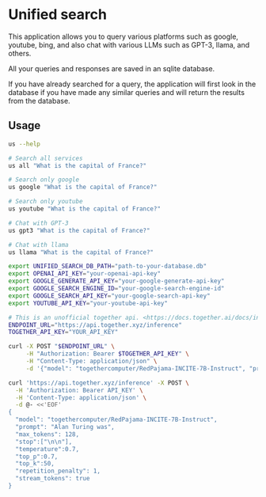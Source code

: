 # Unified search

This application allows you to query various platforms such as google, youtube, bing, and also chat with various LLMs such as GPT-3, llama, and others.

All your queries and responses are saved in an sqlite database.

If you have already searched for a query, the application will first look in the database if you have made any similar queries and will return the results from the database.

## Usage

```bash
us --help

# Search all services
us all "What is the capital of France?"

# Search only google
us google "What is the capital of France?"

# Search only youtube
us youtube "What is the capital of France?"

# Chat with GPT-3
us gpt3 "What is the capital of France?"

# Chat with llama
us llama "What is the capital of France?"
```

```bash
export UNIFIED_SEARCH_DB_PATH="path-to-your-database.db"
export OPENAI_API_KEY="your-openai-api-key"
export GOOGLE_GENERATE_API_KEY="your-google-generate-api-key"
export GOOGLE_SEARCH_ENGINE_ID="your-google-search-engine-id"
export GOOGLE_SEARCH_API_KEY="your-google-search-api-key"
export YOUTUBE_API_KEY="your-youtube-api-key"

# This is an unofficial together api. <https://docs.together.ai/docs/inference-rest>
ENDPOINT_URL="https://api.together.xyz/inference"
TOGETHER_API_KEY="YOUR_API_KEY"
```

```bash
curl -X POST "$ENDPOINT_URL" \
     -H "Authorization: Bearer $TOGETHER_API_KEY" \
     -H "Content-Type: application/json" \
     -d '{"model": "togethercomputer/RedPajama-INCITE-7B-Instruct", "prompt": "Q: The capital of France is?\nA:", "temperature": 0.8, "top_p": 0.7, "top_k": 50, "max_tokens": 1, "repetition_penalty": 1}'

curl 'https://api.together.xyz/inference' -X POST \
  -H 'Authorization: Bearer API_KEY' \
  -H 'Content-Type: application/json' \
  -d @- <<'EOF'
{
  "model": "togethercomputer/RedPajama-INCITE-7B-Instruct",
  "prompt": "Alan Turing was",
  "max_tokens": 128,
  "stop":["\n\n"],
  "temperature":0.7,
  "top_p":0.7,
  "top_k":50,
  "repetition_penalty": 1,
  "stream_tokens": true
}
```
